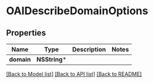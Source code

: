 # OAIDescribeDomainOptions

## Properties
Name | Type | Description | Notes
------------ | ------------- | ------------- | -------------
**domain** | **NSString*** |  | 

[[Back to Model list]](../README#documentation-for-models) [[Back to API list]](../README#documentation-for-api-endpoints) [[Back to README]](../README)


